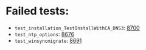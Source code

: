 # Failed tests:
- `test_installation_TestInstallWithCA_DNS3`: [8700](https://pagure.io/freeipa/issue/8700)
- `test_ntp_options`: [8676](https://pagure.io/freeipa/issue/8676)
- `test_winsyncmigrate`: [8691](https://pagure.io/freeipa/issue/8691)
